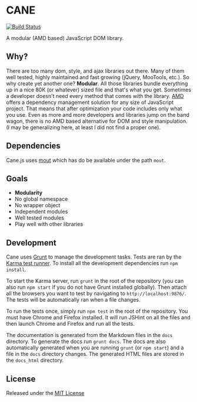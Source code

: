 CANE
====

[![Build Status](https://travis-ci.org/MathiasPaumgarten/cane.png?branch=master)](https://travis-ci.org/MathiasPaumgarten/cane)

A modular (AMD based) JavaScript DOM library.


Why?
----

There are too many dom, style, and ajax libraries out there. Many of them well
tested, highly maintained and fast growing (jQuery, MooTools, etc.). So why
create yet another one? __Modular__. All those libraries bundle everything up in
a nice 80K (or whatever) sized file and that's what you get. Sometimes a
developer doesn't need every method that comes with the library.
[AMD](http://requirejs.org/docs/whyamd.html) offers a dependency management
solution for any size of JavaScript project. That means that after optimization
your code includes only what you use. Even as more and more developers and
libraries jump on the band wagon, there is no AMD based alternative for DOM and
style manipulation. (I may be generalizing here, at least I did not find a
proper one).


Dependencies
------------

Cane.js uses [mout](http://moutjs.com) which has do be available under the path
`mout`.


Goals
-----

* __Modularity__
* No global namespace
* No wrapper object
* Independent modules
* Well tested modules
* Play well with other libraries


Development
-----------

Cane uses [Grunt](http://gruntjs.com/) to manage the development tasks. Tests
are ran by the [Karma test runner](http://karma-runner.github.io/). To install
all the development dependencies run `npm install`.

To start the Karma server, run `grunt` in the root of the repository (you can
also run `npm start` if you do not have Grunt installed globally). Then attach
all the browsers you want to test by navigating to `http://localhost:9876/`. The
tests will be automatically ran when a file changes.

To run the tests once, simply run `npm test` in the root of the repository. You
must have Chrome and Firefox installed. It will run JSHint on all the files and
then launch Chrome and Firefox and run all the tests.

The documentation is generated from the Markdown files in the `docs` directory.
To generate the docs run `grunt docs`. The docs are also automatically generated
when you are running `grunt` (or `npm start`) and a file in the `docs` directory
changes. The generated HTML files are stored in the `docs_html` directory.


License
-------

Released under the [MIT License](http://opensource.org/licenses/MIT)